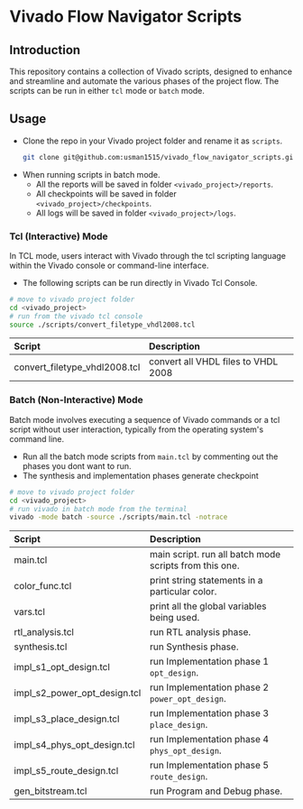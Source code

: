 # Vivado Flow Navigator Scripts

## Introduction
This repository contains a collection of Vivado scripts, designed to enhance and streamline and automate the various phases of the project flow. The scripts can be run in either `tcl` mode or `batch` mode.

## Usage
-   Clone the repo in your Vivado project folder and rename it as `scripts`.
    ```bash
    git clone git@github.com:usman1515/vivado_flow_navigator_scripts.git scripts
    ```
-   When running scripts in batch mode.
    -   All the reports will be saved in folder `<vivado_project>/reports`.
    -   All checkpoints will be saved in folder `<vivado_project>/checkpoints`.
    -   All logs will be saved in folder `<vivado_project>/logs`.

### Tcl (Interactive) Mode

In TCL mode, users interact with Vivado through the tcl scripting language within the Vivado console or command-line interface.
-   The following scripts can be run directly in Vivado Tcl Console.
```bash
# move to vivado project folder
cd <vivado_project>
# run from the vivado tcl console
source ./scripts/convert_filetype_vhdl2008.tcl
```

| Script                        | Description                         |
| :---------------------------- | :---------------------------------- |
| convert_filetype_vhdl2008.tcl | convert all VHDL files to VHDL 2008 |

<!-- ||| -->

### Batch (Non-Interactive) Mode

Batch mode involves executing a sequence of Vivado commands or a tcl script without user interaction, typically from the operating system's command line.
-   Run all the batch mode scripts from `main.tcl` by commenting out the phases you dont want to run.
-   The synthesis and implementation phases generate checkpoint
```bash
# move to vivado project folder
cd <vivado_project>
# run vivado in batch mode from the terminal
vivado -mode batch -source ./scripts/main.tcl -notrace
```

| Script                       | Description                                            |
| :--------------------------- | :----------------------------------------------------- |
| main.tcl                     | main script. run all batch mode scripts from this one. |
| color_func.tcl               | print string statements in a particular color.         |
| vars.tcl                     | print all the global variables being used.             |
| rtl_analysis.tcl             | run RTL analysis phase.                                |
| synthesis.tcl                | run Synthesis phase.                                   |
| impl_s1_opt_design.tcl       | run Implementation phase 1 `opt_design`.               |
| impl_s2_power_opt_design.tcl | run Implementation phase 2 `power_opt_design`.         |
| impl_s3_place_design.tcl     | run Implementation phase 3 `place_design`.             |
| impl_s4_phys_opt_design.tcl  | run Implementation phase 4 `phys_opt_design`.          |
| impl_s5_route_design.tcl     | run Implementation phase 5 `route_design`.             |
| gen_bitstream.tcl            | run Program and Debug phase.                           |

<!-- ||| -->